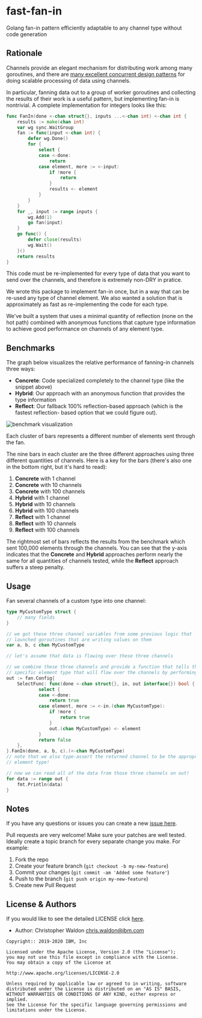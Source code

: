 # fast-fan-in

Golang fan-in pattern efficiently adaptable to any channel type without code generation

## Rationale

Channels provide an elegant mechanism for distributing work among many goroutines, and
there are [many excellent concurrent design patterns](https://blog.golang.org/pipelines) for doing scalable processing
of data using channels.

In particular, fanning data out to a group of worker goroutines and collecting the results
of their work is a useful pattern, but implementing fan-in is nontrivial. A complete
implementation for integers looks like this:

```go
func FanIn(done <-chan struct{}, inputs ...<-chan int) <-chan int {
	results := make(chan int)
	var wg sync.WaitGroup
	fan := func(input <-chan int) {
		defer wg.Done()
		for {
			select {
			case <-done:
				return
			case element, more := <-input:
				if !more {
					return
				}
				results <- element
			}
		}
	}
	for _, input := range inputs {
		wg.Add(1)
		go fan(input)
	}
	go func() {
		defer close(results)
		wg.Wait()
	}()
	return results
}
```

This code must be re-implemented for every type of data that you want to send
over the channels, and therefore is extremely non-DRY in pratice.

We wrote this package to implement fan-in once, but in a way that can be re-used
any type of channel element. We also wanted a solution that is approximately as
fast as re-implementing the code for each type.

We've built a system that uses a minimal quantity of reflection (none on the
hot path) combined with anonymous functions that capture type information to achieve
good performance on channels of any element type.

## Benchmarks

The graph below visualizes the relative performance of fanning-in channels three
ways:

- **Concrete**: Code specialized completely to the channel type (like the snippet above)
- **Hybrid**: Our approach with an anonymous function that provides the type information
- **Reflect**: Our fallback 100% reflection-based approach (which is the fastest reflection-
  based option that we could figure out).

![benchmark visualization](https://raw.githubusercontent.com/IBM/fast-fan-in/master/img/benchmarks.png)

Each cluster of bars represents a different number of elements sent through the
fan.

The nine bars in each cluster are the three different approaches using three different
quantities of channels. Here is a key for the bars (there's also one in the bottom right,
but it's hard to read):

1. **Concrete** with 1 channel
2. **Concrete** with 10 channels
3. **Concrete** with 100 channels
4. **Hybrid** with 1 channel
5. **Hybrid** with 10 channels
6. **Hybrid** with 100 channels
7. **Reflect** with 1 channel
8. **Reflect** with 10 channels
9. **Reflect** with 100 channels

The rightmost set of bars reflects the results from the benchmark which sent 100,000
elements through the channels. You can see that the y-axis indicates that the
**Concrete** and **Hybrid** approaches perform nearly the same for all quantities of
channels tested, while the **Reflect** approach suffers a steep penalty.

## Usage

Fan several channels of a custom type into one channel:

```go
type MyCustomType struct {
    // many fields
}

// we got these three channel variables from some previous logic that
// launched goroutines that are writing values on them
var a, b, c chan MyCustomType

// let's assume that data is flowing over these three channels

// we combine these three channels and provide a function that tells the fan about the
// specific element type that will flow over the channels by performing type assertions
out := fan.Config{
    SelectFunc: func(done <-chan struct{}, in, out interface{}) bool {
	 		select {
	 		case <-done:
	 			return true
	 		case element, more := <-in.(chan MyCustomType):
	 			if !more {
	 				return true
	 			}
	 			out.(chan MyCustomType) <- element
	 		}
	 		return false
    },
}.FanIn(done, a, b, c).(<-chan MyCustomType)
// note that we also type-assert the returned channel to be the appropriate
// element type!

// now we can read all of the data from those three channels on out!
for data := range out {
    fmt.Println(data)
}
```

## Notes

If you have any questions or issues you can create a new [issue here](https://github.com/ibm/fast-fan-in/issues).

Pull requests are very welcome! Make sure your patches are well tested.
Ideally create a topic branch for every separate change you make. For
example:

1. Fork the repo
2. Create your feature branch (`git checkout -b my-new-feature`)
3. Commit your changes (`git commit -am 'Added some feature'`)
4. Push to the branch (`git push origin my-new-feature`)
5. Create new Pull Request

## License & Authors

If you would like to see the detailed LICENSE click [here](LICENSE).

- Author: Christopher Waldon  <chris.waldon@ibm.com>

```text
Copyright:: 2019-2020 IBM, Inc

Licensed under the Apache License, Version 2.0 (the "License");
you may not use this file except in compliance with the License.
You may obtain a copy of the License at

http://www.apache.org/licenses/LICENSE-2.0

Unless required by applicable law or agreed to in writing, software
distributed under the License is distributed on an "AS IS" BASIS,
WITHOUT WARRANTIES OR CONDITIONS OF ANY KIND, either express or implied.
See the License for the specific language governing permissions and
limitations under the License.
```
